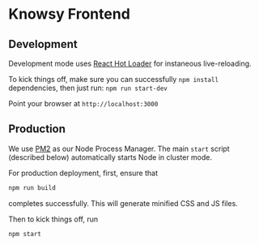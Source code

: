 # Knowsy Frontend

## Development

Development mode uses [React Hot Loader](http://gaearon.github.io/react-hot-loader/) for instaneous live-reloading.

To kick things off, make sure you can successfully `npm install` dependencies, then just run: `npm run start-dev`

Point your browser at `http://localhost:3000`

## Production

We use [PM2](http://pm2.keymetrics.io/) as our Node Process Manager. The main `start` script (described below)
automatically starts Node in cluster mode.

For production deployment, first, ensure that

```bash
npm run build
```

completes successfully. This will generate minified CSS and JS files.

Then to kick things off, run

```bash
npm start
```

